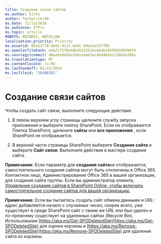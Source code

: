 ```yaml
---
title: Создание связи сайтов
ms.author: kirks
author: Techwriter40
ms.date: 11/13/2018
ms.audience: ITPro
ms.topic: article
ROBOTS: NOINDEX, NOFOLLOW
localization_priority: Priority
ms.assetid: 03a23778-ded1-4131-ba9c-59ecba15ff05
ms.openlocfilehash: e4a217578e9db5b315516c09ab245950266994f9
ms.sourcegitcommit: d6ea5e9458a2b8ceaab3ac4bd483e1130b9a398a
ms.translationtype: MT
ms.contentlocale: ru-RU
ms.lasthandoff: 01/15/2019
ms.locfileid: "28308381"
---
```

# <a name="create-a-communication-site"></a>Создание связи сайтов

Чтобы создать сайт связи, выполните следующие действия: 
  
1. В левом верхнем углу страницы щелкните службу запуска приложения и выберите плитку SharePoint. Если не отображается Плитка SharePoint, щелкните **сайты** или **все приложения** , если SharePoint не отображается. 
    
2. В верхней части страницы SharePoint выберите **Создание сайта** и выберите **Сайт связи**. Выполните действия в мастере создания сайта. 
    
 **Примечание**: Если параметр для **создания сайта**не отображается, самостоятельного создания сайтов могут быть отключены в Office 365. Контактное лицо, Администрирование Office 365 в вашей организации, для создания сайта группы. Если вы администратор клиента, [Управление создания сайтов в SharePoint Online, чтобы включить самостоятельное создание сайтов для вашей организации.](https://go.microsoft.com/fwlink/?linkid=2018780)
  
 **Примечание:** Если вы пытаетесь создать сайт обмена данными и URL-адрес добавляется начало с случайных чисел, скорее всего, уже существует в среде SharePoint сайт с таким же URL или был удален и по-прежнему существует на удаленных сайтах (Recycle Bin). Использование [https://aka.ms/Get-SPODeletedSite](https://aka.ms/Get-SPODeletedSite) для оценки корзины и [https://aka.ms/Remove-SPODeletedSite](https://aka.ms/Remove-SPODeletedSite) для удаления сайта из корзины. 
  

